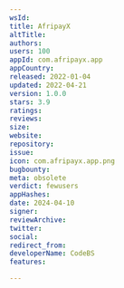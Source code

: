 ```yaml
---
wsId: 
title: AfripayX
altTitle: 
authors: 
users: 100
appId: com.afripayx.app
appCountry: 
released: 2022-01-04
updated: 2022-04-21
version: 1.0.0
stars: 3.9
ratings: 
reviews: 
size: 
website: 
repository: 
issue: 
icon: com.afripayx.app.png
bugbounty: 
meta: obsolete
verdict: fewusers
appHashes: 
date: 2024-04-10
signer: 
reviewArchive: 
twitter: 
social: 
redirect_from: 
developerName: CodeBS
features: 

---
```


